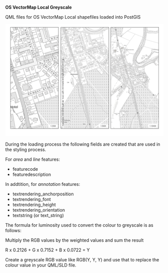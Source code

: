 **OS VectorMap Local Greyscale**

QML files for OS VectorMap Local shapefiles loaded into PostGIS

![OS VectorMap Local Greyscale](../../screenshots/os_vml_greyscale_50.png)

During the loading process the following fields are created that are used in the styling process.

For _area_ and _line_ features:

* featurecode
* featuredescription

In addtition, for _annotation_ features:

* textrendering_anchorposition
* textrendering_font
* textrendering_height
* textrendering_orientation
* textstring (or text_string)

The formula for luminosity used to convert the colour to greyscale is as follows:

Multiply the RGB values by the weighted values and sum the result

R x 0.2126 + G x 0.7152 + B x 0.0722 = Y

Create a greyscale RGB value like RGB(Y, Y, Y) and use that to replace the colour value in your QML/SLD file.
